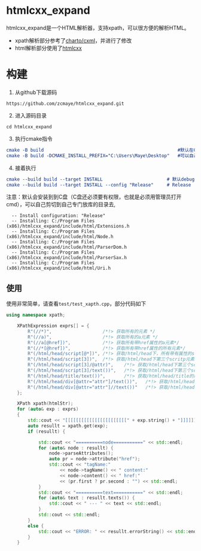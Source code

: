 # htmlcxx_expand
htmlcxx_expand是一个HTML解析器，支持xpath，可以很方便的解析HTML。

+ xpath解析部分参考了[charto/cxml](https://github.com/CodeCat-maker/cxml)，并进行了修改
+ html解析部分使用了[htmlcxx](https://htmlcxx.sourceforge.net/)

# 构建

1. 从github下载源码

```shell
https://github.com/zcmaye/htmlcxx_expand.git
```

2. 进入源码目录

```shell
cd htmlcxx_expand
```

3. 执行cmake指令

```cmake
cmake -B build												 	#默认在C:/Program Files (x86)目录中
cmake -B build -DCMAKE_INSTALL_PREFIX="C:\Users\Maye\Desktop"	#可以自己指定安装目录
```

4. 接着执行

```cmake
cmake --build build --target INSTALL						# 默认debug
cmake --build build --target INSTALL --config "Release"		# Release
```

注意：默认会安装到到C盘（C盘还必须要有权限，也就是必须用管理员打开cmd），可以自己剪切到自己专门放库的目录去,

```shell
  -- Install configuration: "Release"
  -- Installing: C:/Program Files (x86)/htmlcxx_expand/include/html/Extensions.h
  -- Installing: C:/Program Files (x86)/htmlcxx_expand/include/html/Node.h
  -- Installing: C:/Program Files (x86)/htmlcxx_expand/include/html/ParserDom.h
  -- Installing: C:/Program Files (x86)/htmlcxx_expand/include/html/ParserSax.h
  -- Installing: C:/Program Files (x86)/htmlcxx_expand/include/html/Uri.h
```

## 使用

使用非常简单，请查看`test/test_xapth.cpp`，部分代码如下

```cpp
using namespace xpath;

	XPathExpression exprs[] = {
		R"(//*)",					/*!> 获取所有的元素 */
		R"(//a)",					/*!> 获取所有的a元素 */
		R"(//a[@href])",			/*!> 获取所有带href属性的a元素*/
		R"(//*[@href])",			/*!> 获取所有带href属性的所有元素*/
		R"(/html/head/script[@*])",	/*!> 获取/html/head下，所有带有属性的script元素*/
		R"(/html/head/script[3])",	/*!> 获取/html/head下第三个scritp元素(从1开始)*/
		R"(/html/head/script[3]/@attr)",	/*!> 获取/html/head下第三个scritp元素的attr属性值*/
		R"(/html/head/script[3]/text())",	/*!> 获取/html/head下第三个scritp元素的内容*/
		R"(/html/head/title/text())",		/*!> 获取/html/head/title的内容*/
		R"(/html/head/div[@attr="attr"]/text())",	/*!> 获取/html/head 子元素中attr属性为attr的div的内容*/
		R"(/html/head/div[@attr="attr"]//text())"	/*!> 获取/html/head 子元素中attr属性为attr的div的所有子元素的内容*/
	};

	XPath xpath(htmlStr);
	for (auto& exp : exprs)
	{
		std::cout << "[[[[[[[[[[[[[[[[[[[[[[[" + exp.string() + "]]]]]]]]]]]]]]]]]]]]]]]]]]]" << std::endl;
		auto resullt = xpath.get(exp);
		if (resullt) {

			std::cout << "==========node===========" << std::endl;
			for (auto& node : resullt) {
				node->parseAttributes();
				auto pr = node->attribute("href");
				std::cout << "tagName:"
					<< node->tagName() << " content:"
					<< node->content() << " href:"
					<< (pr.first ? pr.second : "") << std::endl;
			}
			std::cout << "==========text===========" << std::endl;
			for (auto& text : resullt.texts()) {
				std::cout << " --- " << text << std::endl;
			}
			std::cout << std::endl;
		}
		else {
			std::cout << "ERROR: " << resullt.errorString() << std::endl;
		}
	}
```

